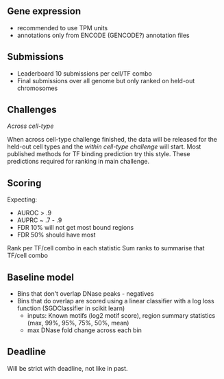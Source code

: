 
## Gene expression

- recommended to use TPM units
- annotations only from ENCODE (GENCODE?) annotation files

## Submissions

- Leaderboard 10 submissions per cell/TF combo
- Final submissions over all genome but only ranked on held-out chromosomes

## Challenges

*Across cell-type*

When across cell-type challenge finished, the data will be released for the held-out cell
types and the *within cell-type challenge* will start. Most published methods for TF binding
prediction try this style. These predictions required for ranking in main challenge.


## Scoring

Expecting:

- AUROC > .9
- AUPRC ~ .7 - .9
- FDR 10% will not get most bound regions
- FDR 50% should have most

Rank per TF/cell combo in each statistic
Sum ranks to summarise that TF/cell combo

## Baseline model

- Bins that don't overlap DNase peaks - negatives
- Bins that do overlap are scored using a linear classifier with a log loss function (SGDClassifier in scikit learn)
    * inputs: Known motifs (log2 motif score), region summary statistics (max, 99%, 95%, 75%, 50%, mean)
    * max DNase fold change across each bin


## Deadline

Will be strict with deadline, not like in past.


